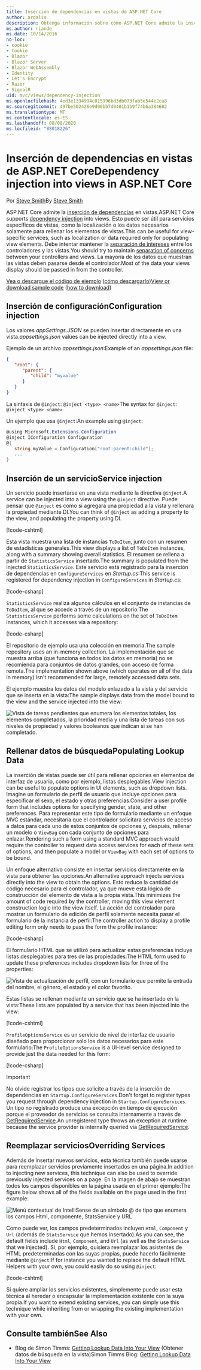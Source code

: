 ```yaml
---
title: Inserción de dependencias en vistas de ASP.NET Core
author: ardalis
description: Obtenga información sobre cómo ASP.NET Core admite la inserción de dependencias en las vistas de MVC.
ms.author: riande
ms.date: 10/14/2016
no-loc:
- cookie
- Cookie
- Blazor
- Blazor Server
- Blazor WebAssembly
- Identity
- Let's Encrypt
- Razor
- SignalR
uid: mvc/views/dependency-injection
ms.openlocfilehash: 4ed3e1334994c815996bd3db073fab5e544e2ca8
ms.sourcegitcommit: 497be502426e9d90bb7d0401b1b9f74b6a384682
ms.translationtype: MT
ms.contentlocale: es-ES
ms.lasthandoff: 08/08/2020
ms.locfileid: "88018226"
---
```

# <a name="dependency-injection-into-views-in-aspnet-core"></a><span data-ttu-id="3f7fc-103">Inserción de dependencias en vistas de ASP.NET Core</span><span class="sxs-lookup"><span data-stu-id="3f7fc-103">Dependency injection into views in ASP.NET Core</span></span>

<span data-ttu-id="3f7fc-104">Por [Steve Smith](https://ardalis.com/)</span><span class="sxs-lookup"><span data-stu-id="3f7fc-104">By [Steve Smith](https://ardalis.com/)</span></span>

<span data-ttu-id="3f7fc-105">ASP.NET Core admite la [inserción de dependencias](xref:fundamentals/dependency-injection) en vistas.</span><span class="sxs-lookup"><span data-stu-id="3f7fc-105">ASP.NET Core supports [dependency injection](xref:fundamentals/dependency-injection) into views.</span></span> <span data-ttu-id="3f7fc-106">Esto puede ser útil para servicios específicos de vistas, como la localización o los datos necesarios solamente para rellenar los elementos de vistas.</span><span class="sxs-lookup"><span data-stu-id="3f7fc-106">This can be useful for view-specific services, such as localization or data required only for populating view elements.</span></span> <span data-ttu-id="3f7fc-107">Debe intentar mantener la [separación de intereses](/dotnet/standard/modern-web-apps-azure-architecture/architectural-principles#separation-of-concerns) entre los controladores y las vistas.</span><span class="sxs-lookup"><span data-stu-id="3f7fc-107">You should try to maintain [separation of concerns](/dotnet/standard/modern-web-apps-azure-architecture/architectural-principles#separation-of-concerns) between your controllers and views.</span></span> <span data-ttu-id="3f7fc-108">La mayoría de los datos que muestran las vistas deben pasarse desde el controlador.</span><span class="sxs-lookup"><span data-stu-id="3f7fc-108">Most of the data your views display should be passed in from the controller.</span></span>

<span data-ttu-id="3f7fc-109">[Vea o descargue el código de ejemplo](https://github.com/dotnet/AspNetCore.Docs/tree/master/aspnetcore/mvc/views/dependency-injection/sample) ([cómo descargarlo](xref:index#how-to-download-a-sample))</span><span class="sxs-lookup"><span data-stu-id="3f7fc-109">[View or download sample code](https://github.com/dotnet/AspNetCore.Docs/tree/master/aspnetcore/mvc/views/dependency-injection/sample) ([how to download](xref:index#how-to-download-a-sample))</span></span>

## <a name="configuration-injection"></a><span data-ttu-id="3f7fc-110">Inserción de configuración</span><span class="sxs-lookup"><span data-stu-id="3f7fc-110">Configuration injection</span></span>

<span data-ttu-id="3f7fc-111">Los valores *appSettings.JSON* se pueden insertar directamente en una vista.</span><span class="sxs-lookup"><span data-stu-id="3f7fc-111">*appsettings.json* values can be injected directly into a view.</span></span>

<span data-ttu-id="3f7fc-112">Ejemplo de un archivo *appsettings.json*:</span><span class="sxs-lookup"><span data-stu-id="3f7fc-112">Example of an *appsettings.json* file:</span></span>

```json
{
   "root": {
      "parent": {
         "child": "myvalue"
      }
   }
}
```

<span data-ttu-id="3f7fc-113">La sintaxis de `@inject`: `@inject <type> <name>`</span><span class="sxs-lookup"><span data-stu-id="3f7fc-113">The syntax for `@inject`: `@inject <type> <name>`</span></span>

<span data-ttu-id="3f7fc-114">Un ejemplo que usa `@inject`:</span><span class="sxs-lookup"><span data-stu-id="3f7fc-114">An example using `@inject`:</span></span>

```csharp
@using Microsoft.Extensions.Configuration
@inject IConfiguration Configuration
@{
   string myValue = Configuration["root:parent:child"];
   ...
}
```

## <a name="service-injection"></a><span data-ttu-id="3f7fc-115">Inserción de un servicio</span><span class="sxs-lookup"><span data-stu-id="3f7fc-115">Service injection</span></span>

<span data-ttu-id="3f7fc-116">Un servicio puede insertarse en una vista mediante la directiva `@inject`.</span><span class="sxs-lookup"><span data-stu-id="3f7fc-116">A service can be injected into a view using the `@inject` directive.</span></span> <span data-ttu-id="3f7fc-117">Puede pensar que `@inject` es como si agregara una propiedad a la vista y rellenara la propiedad mediante DI.</span><span class="sxs-lookup"><span data-stu-id="3f7fc-117">You can think of `@inject` as adding a property to the view, and populating the property using DI.</span></span>

[!code-cshtml[](../../mvc/views/dependency-injection/sample/src/ViewInjectSample/Views/ToDo/Index.cshtml?highlight=4,5,15,16,17)]

<span data-ttu-id="3f7fc-118">Esta vista muestra una lista de instancias `ToDoItem`, junto con un resumen de estadísticas generales.</span><span class="sxs-lookup"><span data-stu-id="3f7fc-118">This view displays a list of `ToDoItem` instances, along with a summary showing overall statistics.</span></span> <span data-ttu-id="3f7fc-119">El resumen se rellena a partir de `StatisticsService` insertado.</span><span class="sxs-lookup"><span data-stu-id="3f7fc-119">The summary is populated from the injected `StatisticsService`.</span></span> <span data-ttu-id="3f7fc-120">Este servicio está registrado para la inserción de dependencias en `ConfigureServices` en *Startup.cs*:</span><span class="sxs-lookup"><span data-stu-id="3f7fc-120">This service is registered for dependency injection in `ConfigureServices` in *Startup.cs*:</span></span>

[!code-csharp[](../../mvc/views/dependency-injection/sample/src/ViewInjectSample/Startup.cs?highlight=6,7&range=15-22)]

<span data-ttu-id="3f7fc-121">`StatisticsService` realiza algunos cálculos en el conjunto de instancias de `ToDoItem`, al que se accede a través de un repositorio:</span><span class="sxs-lookup"><span data-stu-id="3f7fc-121">The `StatisticsService` performs some calculations on the set of `ToDoItem` instances, which it accesses via a repository:</span></span>

[!code-csharp[](../../mvc/views/dependency-injection/sample/src/ViewInjectSample/Model/Services/StatisticsService.cs?highlight=15,20,25)]

<span data-ttu-id="3f7fc-122">El repositorio de ejemplo usa una colección en memoria.</span><span class="sxs-lookup"><span data-stu-id="3f7fc-122">The sample repository uses an in-memory collection.</span></span> <span data-ttu-id="3f7fc-123">La implementación que se muestra arriba (que funciona en todos los datos en memoria) no se recomienda para conjuntos de datos grandes, con acceso de forma remota.</span><span class="sxs-lookup"><span data-stu-id="3f7fc-123">The implementation shown above (which operates on all of the data in memory) isn't recommended for large, remotely accessed data sets.</span></span>

<span data-ttu-id="3f7fc-124">El ejemplo muestra los datos del modelo enlazado a la vista y del servicio que se inserta en la vista:</span><span class="sxs-lookup"><span data-stu-id="3f7fc-124">The sample displays data from the model bound to the view and the service injected into the view:</span></span>

![Vista de tareas pendientes que enumera los elementos totales, los elementos completados, la prioridad media y una lista de tareas con sus niveles de propiedad y valores booleanos que indican si se han completado.](dependency-injection/_static/screenshot.png)

## <a name="populating-lookup-data"></a><span data-ttu-id="3f7fc-126">Rellenar datos de búsqueda</span><span class="sxs-lookup"><span data-stu-id="3f7fc-126">Populating Lookup Data</span></span>

<span data-ttu-id="3f7fc-127">La inserción de vistas puede ser útil para rellenar opciones en elementos de interfaz de usuario, como por ejemplo, listas desplegables.</span><span class="sxs-lookup"><span data-stu-id="3f7fc-127">View injection can be useful to populate options in UI elements, such as dropdown lists.</span></span> <span data-ttu-id="3f7fc-128">Imagine un formulario de perfil de usuario que incluye opciones para especificar el sexo, el estado y otras preferencias.</span><span class="sxs-lookup"><span data-stu-id="3f7fc-128">Consider a user profile form that includes options for specifying gender, state, and other preferences.</span></span> <span data-ttu-id="3f7fc-129">Para representar este tipo de formulario mediante un enfoque MVC estándar, necesitaría que el controlador solicitara servicios de acceso a datos para cada uno de estos conjuntos de opciones y, después, rellenar un modelo o `ViewBag` con cada conjunto de opciones para enlazar.</span><span class="sxs-lookup"><span data-stu-id="3f7fc-129">Rendering such a form using a standard MVC approach would require the controller to request data access services for each of these sets of options, and then populate a model or `ViewBag` with each set of options to be bound.</span></span>

<span data-ttu-id="3f7fc-130">Un enfoque alternativo consiste en insertar servicios directamente en la vista para obtener las opciones.</span><span class="sxs-lookup"><span data-stu-id="3f7fc-130">An alternative approach injects services directly into the view to obtain the options.</span></span> <span data-ttu-id="3f7fc-131">Esto reduce la cantidad de código necesario para el controlador, ya que mueve esta lógica de construcción del elemento de vista a la propia vista.</span><span class="sxs-lookup"><span data-stu-id="3f7fc-131">This minimizes the amount of code required by the controller, moving this view element construction logic into the view itself.</span></span> <span data-ttu-id="3f7fc-132">La acción del controlador para mostrar un formulario de edición de perfil solamente necesita pasar el formulario de la instancia de perfil:</span><span class="sxs-lookup"><span data-stu-id="3f7fc-132">The controller action to display a profile editing form only needs to pass the form the profile instance:</span></span>

[!code-csharp[](../../mvc/views/dependency-injection/sample/src/ViewInjectSample/Controllers/ProfileController.cs?highlight=9,19)]

<span data-ttu-id="3f7fc-133">El formulario HTML que se utilizó para actualizar estas preferencias incluye listas desplegables para tres de las propiedades:</span><span class="sxs-lookup"><span data-stu-id="3f7fc-133">The HTML form used to update these preferences includes dropdown lists for three of the properties:</span></span>

![Vista de actualización de perfil, con un formulario que permite la entrada del nombre, el género, el estado y el color favorito.](dependency-injection/_static/updateprofile.png)

<span data-ttu-id="3f7fc-135">Estas listas se rellenan mediante un servicio que se ha insertado en la vista:</span><span class="sxs-lookup"><span data-stu-id="3f7fc-135">These lists are populated by a service that has been injected into the view:</span></span>

[!code-cshtml[](../../mvc/views/dependency-injection/sample/src/ViewInjectSample/Views/Profile/Index.cshtml?highlight=4,16,17,21,22,26,27)]

<span data-ttu-id="3f7fc-136">`ProfileOptionsService` es un servicio de nivel de interfaz de usuario diseñado para proporcionar solo los datos necesarios para este formulario:</span><span class="sxs-lookup"><span data-stu-id="3f7fc-136">The `ProfileOptionsService` is a UI-level service designed to provide just the data needed for this form:</span></span>

[!code-csharp[](../../mvc/views/dependency-injection/sample/src/ViewInjectSample/Model/Services/ProfileOptionsService.cs?highlight=7,13,24)]

> [!IMPORTANT]
> <span data-ttu-id="3f7fc-137">No olvide registrar los tipos que solicite a través de la inserción de dependencias en `Startup.ConfigureServices`.</span><span class="sxs-lookup"><span data-stu-id="3f7fc-137">Don't forget to register types you request through dependency injection in `Startup.ConfigureServices`.</span></span> <span data-ttu-id="3f7fc-138">Un tipo no registrado produce una excepción en tiempo de ejecución porque el proveedor de servicios se consulta internamente a través de [GetRequiredService](/dotnet/api/microsoft.extensions.dependencyinjection.serviceproviderserviceextensions.getrequiredservice).</span><span class="sxs-lookup"><span data-stu-id="3f7fc-138">An unregistered type throws an exception at runtime because the service provider is internally queried via [GetRequiredService](/dotnet/api/microsoft.extensions.dependencyinjection.serviceproviderserviceextensions.getrequiredservice).</span></span>

## <a name="overriding-services"></a><span data-ttu-id="3f7fc-139">Reemplazar servicios</span><span class="sxs-lookup"><span data-stu-id="3f7fc-139">Overriding Services</span></span>

<span data-ttu-id="3f7fc-140">Además de insertar nuevos servicios, esta técnica también puede usarse para reemplazar servicios previamente insertados en una página.</span><span class="sxs-lookup"><span data-stu-id="3f7fc-140">In addition to injecting new services, this technique can also be used to override previously injected services on a page.</span></span> <span data-ttu-id="3f7fc-141">En la imagen de abajo se muestran todos los campos disponibles en la página usada en el primer ejemplo:</span><span class="sxs-lookup"><span data-stu-id="3f7fc-141">The figure below shows all of the fields available on the page used in the first example:</span></span>

![Menú contextual de IntelliSense de un símbolo @ de tipo que enumera los campos Html, componente, StatsService y URL](dependency-injection/_static/razor-fields.png)

<span data-ttu-id="3f7fc-143">Como puede ver, los campos predeterminados incluyen `Html`, `Component` y `Url` (además de `StatsService` que hemos insertado).</span><span class="sxs-lookup"><span data-stu-id="3f7fc-143">As you can see, the default fields include `Html`, `Component`, and `Url` (as well as the `StatsService` that we injected).</span></span> <span data-ttu-id="3f7fc-144">Si, por ejemplo, quisiera reemplazar los asistentes de HTML predeterminadas con las suyas propias, puede hacerlo fácilmente mediante `@inject`:</span><span class="sxs-lookup"><span data-stu-id="3f7fc-144">If for instance you wanted to replace the default HTML Helpers with your own, you could easily do so using `@inject`:</span></span>

[!code-cshtml[](../../mvc/views/dependency-injection/sample/src/ViewInjectSample/Views/Helper/Index.cshtml?highlight=3,11)]

<span data-ttu-id="3f7fc-145">Si quiere ampliar los servicios existentes, simplemente puede usar esta técnica al heredar o encapsular la implementación existente con la suya propia.</span><span class="sxs-lookup"><span data-stu-id="3f7fc-145">If you want to extend existing services, you can simply use this technique while inheriting from or wrapping the existing implementation with your own.</span></span>

## <a name="see-also"></a><span data-ttu-id="3f7fc-146">Consulte también</span><span class="sxs-lookup"><span data-stu-id="3f7fc-146">See Also</span></span>

* <span data-ttu-id="3f7fc-147">Blog de Simon Timms: [Getting Lookup Data Into Your View](https://blog.simontimms.com/2015/06/09/getting-lookup-data-into-you-view/) (Obtener datos de búsqueda en la vista)</span><span class="sxs-lookup"><span data-stu-id="3f7fc-147">Simon Timms Blog: [Getting Lookup Data Into Your View](https://blog.simontimms.com/2015/06/09/getting-lookup-data-into-you-view/)</span></span>

